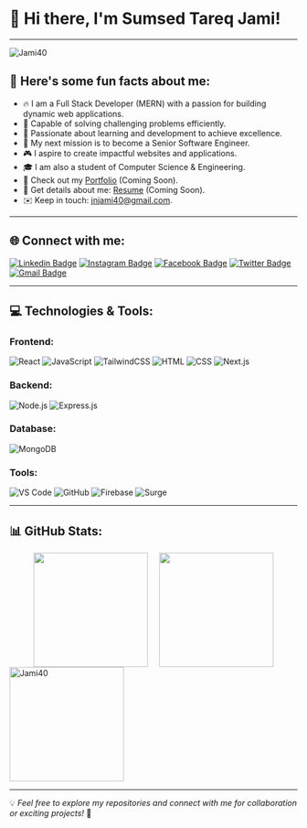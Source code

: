 # 👋 Hi there, I'm Sumsed Tareq Jami!

---

<p align="left"> <img src="https://komarev.com/ghpvc/?username=Jami40&label=Profile%20views&color=0e75b6&style=flat" alt="Jami40" /> </p>

## 🌟 Here's some fun facts about me:

- 🔥 I am a Full Stack Developer (MERN) with a passion for building dynamic web applications.  
- 🧠 Capable of solving challenging problems efficiently.  
- 📘 Passionate about learning and development to achieve excellence.  
- 🚀 My next mission is to become a Senior Software Engineer.  
- 🎮 I aspire to create impactful websites and applications.  
- 🎓 I am also a student of Computer Science & Engineering.  
- 📂 Check out my [Portfolio](#) (Coming Soon).  
- 📜 Get details about me: [Resume](#) (Coming Soon).  
- ✉️ Keep in touch: [jnjami40@gmail.com](mailto:jnjami40@gmail.com).  

---

## 🌐 Connect with me:

[![Linkedin Badge](https://img.shields.io/badge/-Sumsed%20Tareq%20Jami-blue?style=flat-square&logo=Linkedin&logoColor=white&link=https://www.linkedin.com/in/jn-jami-1455112a9/)](https://www.linkedin.com/in/jn-jami-1455112a9/)
[![Instagram Badge](https://img.shields.io/badge/-nerd_wh-purple?style=flat-square&logo=instagram&logoColor=white&link=https://www.instagram.com/nerd_wh/)](https://www.instagram.com/nerd_wh/)
[![Facebook Badge](https://img.shields.io/badge/-Jami-blue?style=flat-square&logo=facebook&logoColor=white&link=https://www.facebook.com/jamicox.jami)](https://www.facebook.com/jamicox.jami)
[![Twitter Badge](https://img.shields.io/badge/-JamiJn93343-1DA1F2?style=flat-square&logo=twitter&logoColor=white&link=https://x.com/JamiJn93343)](https://x.com/JamiJn93343)
[![Gmail Badge](https://img.shields.io/badge/-jnjami40@gmail.com-c14438?style=flat-square&logo=Gmail&logoColor=white&link=mailto:jnjami40@gmail.com)](mailto:jnjami40@gmail.com)


---

## 💻 Technologies & Tools:

### Frontend:
![React](https://img.shields.io/badge/React-20232A?style=for-the-badge&logo=react&logoColor=61DAFB)
![JavaScript](https://img.shields.io/badge/JavaScript-323330?style=for-the-badge&logo=javascript&logoColor=F7DF1E)
![TailwindCSS](https://img.shields.io/badge/TailwindCSS-38B2AC?style=for-the-badge&logo=tailwind-css&logoColor=white)
![HTML](https://img.shields.io/badge/HTML-E34F26?style=for-the-badge&logo=html5&logoColor=white)
![CSS](https://img.shields.io/badge/CSS-1572B6?style=for-the-badge&logo=css3&logoColor=white)
![Next.js](https://img.shields.io/badge/Next.js-000000?style=for-the-badge&logo=next.js&logoColor=white)


### Backend:
![Node.js](https://img.shields.io/badge/Node.js-43853D?style=for-the-badge&logo=node.js&logoColor=white)
![Express.js](https://img.shields.io/badge/Express.js-404D59?style=for-the-badge)

### Database:
![MongoDB](https://img.shields.io/badge/MongoDB-4EA94B?style=for-the-badge&logo=mongodb&logoColor=white)

### Tools:
![VS Code](https://img.shields.io/badge/VS%20Code-007ACC?style=for-the-badge&logo=visual-studio-code&logoColor=white)
![GitHub](https://img.shields.io/badge/GitHub-181717?style=for-the-badge&logo=github)
![Firebase](https://img.shields.io/badge/Firebase-FFCA28?style=for-the-badge&logo=firebase&logoColor=black)
![Surge](https://img.shields.io/badge/Surge-000000?style=for-the-badge&logo=surge&logoColor=white)


---

## 📊 GitHub Stats:

<div style="display: flex; justify-content: center; gap: 20px; flex-wrap: wrap;">
  <a href="https://github.com/Jami40">
    <img height="200" align="center" src="https://github-readme-stats.vercel.app/api?username=Jami40&theme=radical" />
  </a>
  <a href="https://github.com/Jami40">
    <img height="200" align="center" src="https://github-readme-stats.vercel.app/api/top-langs?username=Jami40&layout=compact&langs_count=8&card_width=320&theme=radical" />
  </a>
</div>


<a href="https://github.com/Jami40">
    <img height=200 align="center" src="https://github-readme-streak-stats-salesp07.vercel.app?user=Jami40&card_width=782&theme=radical" alt="Jami40" />
</a>





---

💡 *Feel free to explore my repositories and connect with me for collaboration or exciting projects!* 🚀  
 
